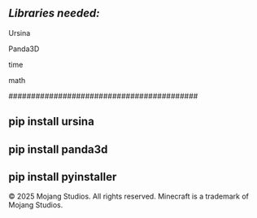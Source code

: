 *Libraries needed:*
-----------------
Ursina


Panda3D


time


math


##########################################

pip install ursina
------------------
pip install panda3d
--------------------
pip install pyinstaller
-----------------------




© 2025 Mojang Studios. All rights reserved.
Minecraft is a trademark of Mojang Studios.
